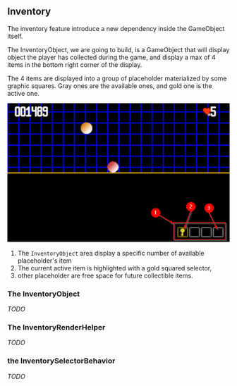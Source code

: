 ## Inventory

The inventory feature introduce a new dependency inside the GameObject itself.

The InventoryObject, we are going to build, is a GameObject that will display
object the player has collected during the game, and display a max of 4 items in
the bottom right corner of the display.

The 4 items are displayed into a group of placeholder materialized by some graphic squares.
Gray ones are the available ones, and gold one is the active one.

![The inventory](../images/inventory.png "The InventoryObject to display current player items")

1. The `InventoryObject` area display a specific number of available placeholder's item
2. The current active item is highlighted with a gold squared selector,
3. other placeholder are free space for future collectible items. 

### The InventoryObject

_TODO_

### The InventoryRenderHelper


_TODO_
 
### the InventorySelectorBehavior

_TODO_
